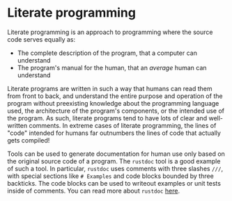 # Literate programming

Literate programming is an approach to programming where the source code serves equally as:

- The complete description of the program, that a computer can understand
- The program's manual for the human, that an *average* human can understand

Literate programs are written in such a way that humans can read them from front to back, and understand the entire purpose and operation of the program without preexisting knowledge about the programming language used, the architecture of the program's components, or the intended use of the program. As such, literate programs tend to have lots of clear and well-written comments. In extreme cases of literate programming, the lines of "code" intended for humans far outnumbers the lines of code that actually gets compiled!

Tools can be used to generate documentation for human use only based on the original source code of a program. The `rustdoc` tool is a good example of such a tool. In particular, `rustdoc` uses comments with three slashes `///`, with special sections like `# Examples` and code blocks bounded by three backticks. The code blocks can be used to writeout examples or unit tests inside of comments. You can read more about `rustdoc` [here](https://doc.rust-lang.org/stable/book/documentation.html).
